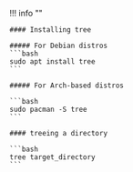 !!! info ""

    #### Installing tree
    
    ##### For Debian distros
    ```bash
    sudo apt install tree
    ```
    
    ##### For Arch-based distros
    
    ```bash
    sudo pacman -S tree
    ```
    
    #### treeing a directory
    
    ```bash
    tree target_directory
    ```
